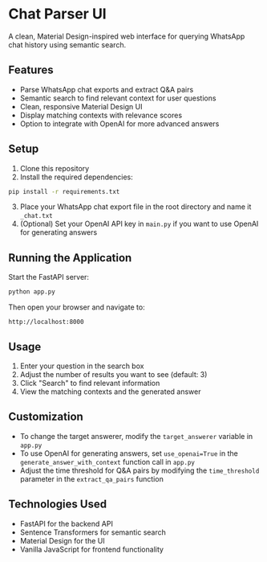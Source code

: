 # Chat Parser UI

A clean, Material Design-inspired web interface for querying WhatsApp chat history using semantic search.

## Features

- Parse WhatsApp chat exports and extract Q&A pairs
- Semantic search to find relevant context for user questions
- Clean, responsive Material Design UI
- Display matching contexts with relevance scores
- Option to integrate with OpenAI for more advanced answers

## Setup

1. Clone this repository
2. Install the required dependencies:

```bash
pip install -r requirements.txt
```

3. Place your WhatsApp chat export file in the root directory and name it `_chat.txt`
4. (Optional) Set your OpenAI API key in `main.py` if you want to use OpenAI for generating answers

## Running the Application

Start the FastAPI server:

```bash
python app.py
```

Then open your browser and navigate to:

```
http://localhost:8000
```

## Usage

1. Enter your question in the search box
2. Adjust the number of results you want to see (default: 3)
3. Click "Search" to find relevant information
4. View the matching contexts and the generated answer

## Customization

- To change the target answerer, modify the `target_answerer` variable in `app.py`
- To use OpenAI for generating answers, set `use_openai=True` in the `generate_answer_with_context` function call in `app.py`
- Adjust the time threshold for Q&A pairs by modifying the `time_threshold` parameter in the `extract_qa_pairs` function

## Technologies Used

- FastAPI for the backend API
- Sentence Transformers for semantic search
- Material Design for the UI
- Vanilla JavaScript for frontend functionality 